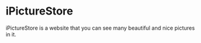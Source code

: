 # iPictureStore
iPictureStore is a website that you can see many beautiful and nice pictures in it.
